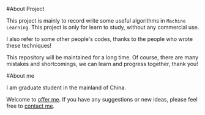 #About Project

This project is mainly to record write some useful algorithms in `Machine Learning`. This project is only for learn to study, without any commercial use. 

I also refer to some other people's codes, thanks to the people who wrote these techniques!

This repository will be maintained for a long time. Of course, there are many mistakes and shortcomings, we can learn and progress together, thank you!

#About me

I am graduate student in the mainland of China.

Welcome to [offer me](mailto:multitriumph92@gmail.com). If you have any suggestions or new ideas, please feel free to [contact me](mailto:multitriumph92@gmail.com).